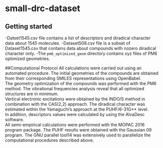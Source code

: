 # small-drc-dataset

## Getting started
-Datset1545.csv file contains a list of descriptors and diradical character data about 1545 molecules.
-Dataset508.csv file is a subset of Dataset1545.csv that contains data about compounds with nozero diradical character only.
-The `pm6_optimized_geom` directory contains xyz files of PM6 optimized geometries.

##Computational Protocol
All calculations were carried out using an automated procedure. 
The initial geometries of the compounds are obtained from their corresponding 
SMILES representations using OpenBabel.<br>
The geometry optimization of the compounds was performed with the PM6 method. 
The vibrational frequencies analysis reveal that all optimized structures are in minimum.<br>
Vertical electronic excitations were obtained by the INDO/S method in combination with the CAS(2,2)
approach. The diradical character was estimated within the Yamaguchi’s approach at the PUHF/6-31G\*\* 
level. <br>
In addition, descriptors values were calculated by using the AlvaDesc software.<br>
All semi-empirical calculations were performed with the MOPAC 2016 program package. 
The PUHF results were obtained with the Gaussian 09 program.
The GNU parallel tool14 was extensively used to parallelize the computational procedures described above.
